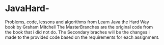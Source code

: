 # JavaHard-
Problems, code, lessons and algorithms from Learn Java the Hard Way book by Graham Mitchell 
The MasterBranches are the original code from the book that i did not do. 
The Secondary braches will be the changes i made to the provided code based on the requirements for each assignment. 

